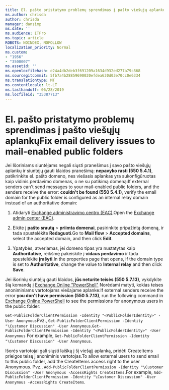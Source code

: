 ```yaml
---
title: El. pašto pristatymo problemų sprendimas į pašto viešųjų aplankų
ms.author: chrisda
author: chrisda
manager: dansimp
ms.date: ''
ms.audience: ITPro
ms.topic: article
ROBOTS: NOINDEX, NOFOLLOW
localization_priority: Normal
ms.custom:
- "1956"
- "3500007"
ms.assetid: ''
ms.openlocfilehash: e24a4db2deb3f691209a1634d932ed277a79c868
ms.sourcegitcommit: 5fb7a4b28859690020efdea630d03e70cc0e6334
ms.translationtype: MT
ms.contentlocale: lt-LT
ms.lasthandoff: 06/28/2019
ms.locfileid: "35387713"
---
```

# <a name="fix-email-delivery-issues-to-mail-enabled-public-folders"></a><span data-ttu-id="7f70e-102">El. pašto pristatymo problemų sprendimas į pašto viešųjų aplankų</span><span class="sxs-lookup"><span data-stu-id="7f70e-102">Fix email delivery issues to mail-enabled public folders</span></span>

<span data-ttu-id="7f70e-103">Jei Išoriniams siuntėjams negali siųsti pranešimus į savo pašto viešųjų aplankų ir siuntėjų gauti klaidos pranešimą: **nepavyko rasti (550 5.4.1)**, patikrinkite el. pašto domeno, nes viešasis aplankas yra sukonfigūruotas kaip vidinis perdavimo domenas, o ne su patikimą domeną:</span><span class="sxs-lookup"><span data-stu-id="7f70e-103">If external senders can't send messages to your mail-enabled public folders, and the senders receive the error: **couldn't be found (550 5.4.1)**, verify the email domain for the public folder is configured as an internal relay domain instead of an authoritative domain:</span></span>

1. <span data-ttu-id="7f70e-104">Atidaryti [Exchange administravimo centro (EAC)](https://docs.microsoft.com/Exchange/exchange-admin-center).</span><span class="sxs-lookup"><span data-stu-id="7f70e-104">Open the [Exchange admin center (EAC)](https://docs.microsoft.com/Exchange/exchange-admin-center).</span></span>

2. <span data-ttu-id="7f70e-105">Eikite į **pašto srautą** \> **priimta domenai**, pasirinkite pripažintą domeną, ir tada spustelėkite **Redaguoti**.</span><span class="sxs-lookup"><span data-stu-id="7f70e-105">Go to **Mail flow** \> **Accepted domains**, select the accepted domain, and then click **Edit**.</span></span>

3. <span data-ttu-id="7f70e-106">Ypatybės, atveriamas, jei domeno tipas yra nustatytas kaip **Authoritative**, reikšmę pakeiskite į **vidaus perdavimo** ir tada spustelėkite **įrašyti**.</span><span class="sxs-lookup"><span data-stu-id="7f70e-106">In the properties page that opens, if the domain type is set to **Authoritative**, change the value to **Internal relay** and then click **Save**.</span></span>

<span data-ttu-id="7f70e-107">Jei išorinių siuntėjų gauti klaidos, **jūs neturite teisės (550 5.7.13)**, vykdykite šią komandą į [Exchange Online "PowerShell"](https://docs.microsoft.com/powershell/exchange/exchange-online/connect-to-exchange-online-powershell/connect-to-exchange-online-powershell) Norėdami matyti, kokias teises anoniminiams vartotojams viešajame aplanke:</span><span class="sxs-lookup"><span data-stu-id="7f70e-107">If external senders receive the error **you don't have permission (550 5.7.13)**, run the following command in [Exchange Online PowerShell](https://docs.microsoft.com/powershell/exchange/exchange-online/connect-to-exchange-online-powershell/connect-to-exchange-online-powershell) to see the permissions for anonymous users in the public folder:</span></span>

<span data-ttu-id="7f70e-108">`Get-PublicFolderClientPermission -Identity "<PublicFolderIdentity>" -User Anonymous`Pvz., `Get-PublicFolderClientPermission -Identity "\Customer Discussion" -User Anonymous`.</span><span class="sxs-lookup"><span data-stu-id="7f70e-108">`Get-PublicFolderClientPermission -Identity "<PublicFolderIdentity>" -User Anonymous` For example, `Get-PublicFolderClientPermission -Identity "\Customer Discussion" -User Anonymous`.</span></span>

<span data-ttu-id="7f70e-109">Išorės vartotojai gali siųsti laišką į šį viešąjį aplanką, pridėti CreateItems prieigos teisę į anoniminis vartotojas.</span><span class="sxs-lookup"><span data-stu-id="7f70e-109">To allow external users to send email to this public folder, add the CreateItems access right to the user Anonymous.</span></span> <span data-ttu-id="7f70e-110">Pvz., `Add-PublicFolderClientPermission -Identity "\Customer Discussion" -User Anonymous -AccessRights CreateItems`.</span><span class="sxs-lookup"><span data-stu-id="7f70e-110">For example, `Add-PublicFolderClientPermission -Identity "\Customer Discussion" -User Anonymous -AccessRights CreateItems`.</span></span>
